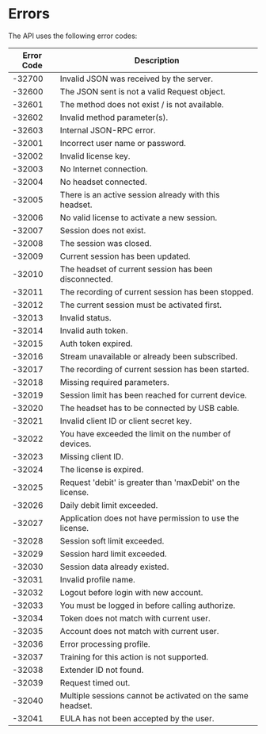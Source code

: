# Errors

<div class="fullwidth">

The API uses the following error codes:


Error Code | Description
---------- | -------
-32700     | Invalid JSON was received by the server.                     |
-32600     | The JSON sent is not a valid Request object.                 |
-32601     | The method does not exist / is not available.                |
-32602     | Invalid method parameter(s).                                 |
-32603     | Internal JSON-RPC error.                                     |
-32001     | Incorrect user name or password.                             |
-32002     | Invalid license key.                                         |
-32003     | No Internet connection.                                      |
-32004     | No headset connected.                                        |
-32005     | There is an active session already with this headset.        |
-32006     | No valid license to activate a new session.                  |
-32007     | Session does not exist.                                      |
-32008     | The session was closed.                                      |
-32009     | Current session has been updated.                            |
-32010     | The headset of current session has been disconnected.        |
-32011     | The recording of current session has been stopped.           |
-32012     | The current session must be activated first.                 |
-32013     | Invalid status.                                              |
-32014     | Invalid auth token.                                          |
-32015     | Auth token expired.                                          |
-32016     | Stream unavailable or already been subscribed.               |
-32017     | The recording of current session has been started.           |
-32018     | Missing required parameters.                                 |
-32019     | Session limit has been reached for current device.           |
-32020     | The headset has to be connected by USB cable.                |
-32021     | Invalid client ID or client secret key.                      |
-32022     | You have exceeded the limit on the number of devices.        |
-32023     | Missing client ID.                                           |
-32024     | The license is expired.                                      |
-32025     | Request 'debit' is greater than 'maxDebit' on the license.   |
-32026     | Daily debit limit exceeded.                                  |
-32027     | Application does not have permission to use the license.     |
-32028     | Session soft limit exceeded.                                 |
-32029     | Session hard limit exceeded.                                 |
-32030     | Session data already existed.                                |
-32031     | Invalid profile name.                                        |
-32032     | Logout before login with new account.                        |
-32033     | You must be logged in before calling authorize.              |
-32034     | Token does not match with current user.                      |
-32035     | Account does not match with current user.                    |
-32036     | Error processing profile.                                    |
-32037     | Training for this action is not supported.                   |
-32038     | Extender ID not found.                                       |
-32039     | Request timed out.                                           |
-32040     | Multiple sessions cannot be activated on the same headset.   |
-32041     | EULA has not been accepted by the user.                      |
   
</div>
